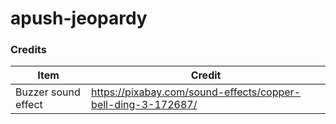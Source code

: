 # apush-jeopardy


### Credits

| Item                | Credit                                                       |
| ------------------- | ------------------------------------------------------------ |
| Buzzer sound effect | https://pixabay.com/sound-effects/copper-bell-ding-3-172687/ |